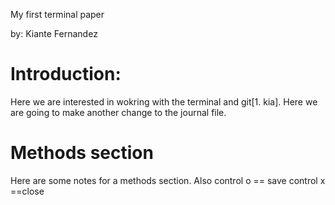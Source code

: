 My first terminal paper

by: Kiante Fernandez

# Introduction:
Here we are interested in wokring with the terminal and git[1. kia]. Here we are going to make
another change to the journal file. 
# Methods section
Here are some notes for a methods section. Also control o == save control x ==close

